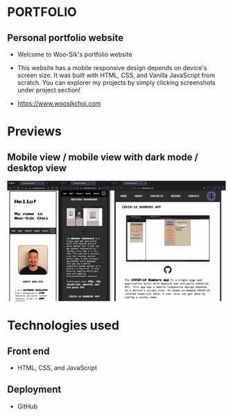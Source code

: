# PORTFOLIO

## Personal portfolio website

- Welcome to Woo-Sik's portfolio website

- This website has a mobile responsive design depends on device's screen size. It was built with HTML, CSS, and Vanilla JavaScript from scratch. You can explorer my projects by simply clicking screenshots under project section!

- https://www.woosikchoi.com

# Previews

## Mobile view / mobile view with dark mode / desktop view

<p align = 'center'>
<img align='center' src='https://raw.githubusercontent.com/dvlprwchoi/portfolio/main/img/portfolio-screenshot-20220115.png' alt='Website view' />
</p>

# Technologies used

## Front end

- HTML, CSS, and JavaScript

## Deployment

- GitHub
